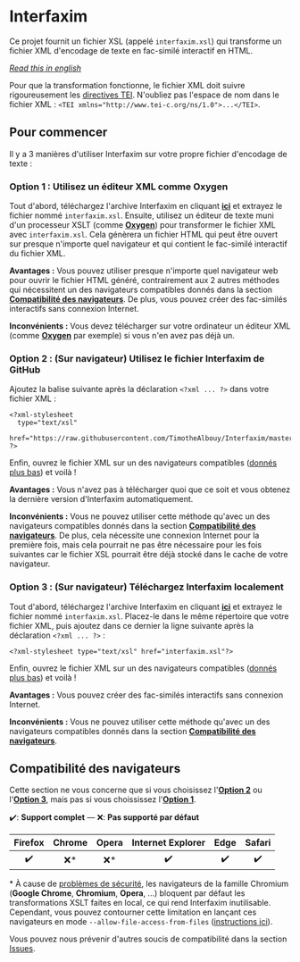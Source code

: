 # Interfaxim

Ce projet fournit un fichier XSL (appelé `interfaxim.xsl`) qui transforme un fichier XML d'encodage de texte en fac-similé interactif en HTML.

*[Read this in english][1]*

Pour que la transformation fonctionne, le fichier XML doit suivre rigoureusement les [directives TEI][2]. N'oubliez pas l'espace de nom dans le fichier XML : `<TEI xmlns="http://www.tei-c.org/ns/1.0">...</TEI>`.

## Pour commencer

Il y a 3 manières d'utiliser Interfaxim sur votre propre fichier d'encodage de texte :

### Option 1 : Utilisez un éditeur XML comme Oxygen

Tout d'abord, téléchargez l'archive Interfaxim en cliquant **[ici][3]** et extrayez le fichier nommé `interfaxim.xsl`. Ensuite, utilisez un éditeur de texte muni d'un processeur XSLT (comme **[Oxygen][4]**) pour transformer le fichier XML avec `interfaxim.xsl`. Cela génèrera un fichier HTML qui peut être ouvert sur presque n'importe quel navigateur et qui contient le fac-similé interactif du fichier XML.

**Avantages :** Vous pouvez utiliser presque n'importe quel navigateur web pour ouvrir le fichier HTML généré, contrairement aux 2 autres méthodes qui nécessitent un des navigateurs compatibles donnés dans la section **[Compatibilité des navigateurs][5]**. De plus, vous pouvez créer des fac-similés interactifs sans connexion Internet.

**Inconvénients :** Vous devez télécharger sur votre ordinateur un éditeur XML (comme **[Oxygen][4]** par exemple) si vous n'en avez pas déjà un.

### Option 2 : (Sur navigateur) Utilisez le fichier Interfaxim de GitHub

Ajoutez la balise suivante après la déclaration `<?xml ... ?>` dans votre fichier XML :

    <?xml-stylesheet
      type="text/xsl"
      href="https://raw.githubusercontent.com/TimotheAlbouy/Interfaxim/master/interfaxim.xsl"
    ?>

Enfin, ouvrez le fichier XML sur un des navigateurs compatibles ([donnés plus bas][5]) et voilà !

**Avantages :** Vous n'avez pas à télécharger quoi que ce soit et vous obtenez la dernière version d'Interfaxim automatiquement.

**Inconvénients :** Vous ne pouvez utiliser cette méthode qu'avec un des navigateurs compatibles donnés dans la section **[Compatibilité des navigateurs][5]**. De plus, cela nécessite une connexion Internet pour la première fois, mais cela pourrait ne pas être nécessaire pour les fois suivantes car le fichier XSL pourrait être déjà stocké dans le cache de votre navigateur.

### Option 3 : (Sur navigateur) Téléchargez Interfaxim localement

Tout d'abord, téléchargez l'archive Interfaxim en cliquant **[ici][3]** et extrayez le fichier nommé `interfaxim.xsl`. Placez-le dans le même répertoire que votre fichier XML, puis ajoutez dans ce dernier la ligne suivante après la déclaration `<?xml ... ?>` :

    <?xml-stylesheet type="text/xsl" href="interfaxim.xsl"?>

Enfin, ouvrez le fichier XML sur un des navigateurs compatibles ([donnés plus bas][5]) et voilà !

**Avantages :** Vous pouvez créer des fac-similés interactifs sans connexion Internet.

**Inconvénients :** Vous ne pouvez utiliser cette méthode qu'avec un des navigateurs compatibles donnés dans la section **[Compatibilité des navigateurs][5]**.

## Compatibilité des navigateurs

Cette section ne vous concerne que si vous choisissez l'**[Option 2][7]** ou l'**[Option 3][8]**, mais pas si vous choississez l'**[Option 1][6]**.

:heavy_check_mark:: **Support complet** — :x:: **Pas supporté par défaut**

|       Firefox      | Chrome | Opera |  Internet Explorer |         Edge       |        Safari      |
|:------------------:|:------:|:-----:|:------------------:|:------------------:|:------------------:|
| :heavy_check_mark: |  :x:\* | :x:\* | :heavy_check_mark: | :heavy_check_mark: | :heavy_check_mark: |

\* À cause de [problèmes de sécurité][9], les navigateurs de la famille Chromium (**Google Chrome**, **Chromium**, **Opera**, ...) bloquent par défaut les transformations XSLT faites en local, ce qui rend Interfaxim inutilisable. Cependant, vous pouvez contourner cette limitation en lançant ces navigateurs en mode `--allow-file-access-from-files` ([instructions ici][10]).

Vous pouvez nous prévenir d'autres soucis de compatibilité dans la section [Issues][11].

  [1]: README.en.md
  [2]: http://www.tei-c.org/release/doc/tei-p5-doc/en/html/
  [3]: interfaxim.zip?raw=true
  [4]: https://www.oxygenxml.com/
  [5]: #compatibilité-des-navigateurs
  [6]: #option-1--utilisez-un-éditeur-xml-comme-oxygen
  [7]: #option-2--sur-navigateur-utilisez-le-fichier-interfaxim-de-github
  [8]: #option-3--sur-navigateur-téléchargez-interfaxim-localement
  [9]: https://blog.chromium.org/2008/12/security-in-depth-local-web-pages.html
  [10]: http://www.chrome-allow-file-access-from-file.com/
  [11]: https://github.com/TimotheAlbouy/Interfaxim/issues